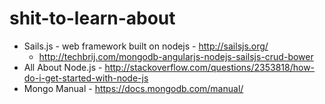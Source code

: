 # shit-to-learn-about

- Sails.js - web framework built on nodejs - http://sailsjs.org/
  - http://techbrij.com/mongodb-angularjs-nodejs-sailsjs-crud-bower
- All About Node.js - http://stackoverflow.com/questions/2353818/how-do-i-get-started-with-node-js
- Mongo Manual - https://docs.mongodb.com/manual/
